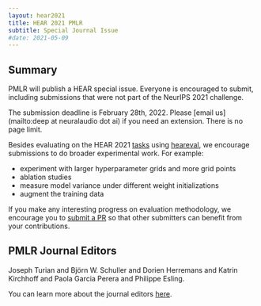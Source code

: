 ```yaml
---
layout: hear2021
title: HEAR 2021 PMLR
subtitle: Special Journal Issue
#date: 2021-05-09
---
```


## Summary


PMLR will publish a HEAR special issue. Everyone is encouraged to
submit, including submissions that were not part of the NeurIPS
2021 challenge.

The submission deadline is February 28th, 2022. Please [email
us](mailto:deep at neuralaudio dot ai) if you need an extension.
There is no page limit.

Besides evaluating on the HEAR 2021 [tasks](hear2021-datasets) using
[heareval](https://github.com/neuralaudio/hear-eval-kit/), we
encourage submissions to do broader experimental work. For example:

* experiment with larger hyperparameter grids and more grid points
* ablation studies
* measure model variance under different weight initializations
* augment the training data

If you make any interesting progress on evaluation methodology, we
encourage you to [submit a
PR](https://github.com/neuralaudio/hear-eval-kit/pulls) so that
other submitters can benefit from your contributions.

## PMLR Journal Editors

Joseph Turian and Björn W. Schuller and Dorien Herremans and Katrin
Kirchhoff and Paola Garcia Perera and Philippe Esling.

You can learn more about the journal editors [here](pmlr-hear-journal-editors).
